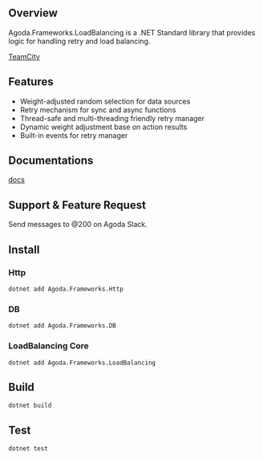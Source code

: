 ## Overview

Agoda.Frameworks.LoadBalancing is a .NET Standard library that provides logic for handling retry and load balancing.

[TeamCity](https://teamcity.agodadev.io/project.html?projectId=AgodaFrontEnd_Libraries_AgodaFrameworksLoadBalancing&branch_AgodaFrontEnd_Libraries_AgodaFrameworksLoadBalancing=__all_branches__)

## Features

- Weight-adjusted random selection for data sources
- Retry mechanism for sync and async functions
- Thread-safe and multi-threading friendly retry manager
- Dynamic weight adjustment base on action results
- Built-in events for retry manager

## Documentations

[docs](./docs)

## Support & Feature Request

Send messages to @200 on Agoda Slack.

## Install

### Http

```
dotnet add Agoda.Frameworks.Http
```

### DB

```
dotnet add Agoda.Frameworks.DB
```

### LoadBalancing Core

```
dotnet add Agoda.Frameworks.LoadBalancing
```

## Build

```
dotnet build
```

## Test

```
dotnet test
```

